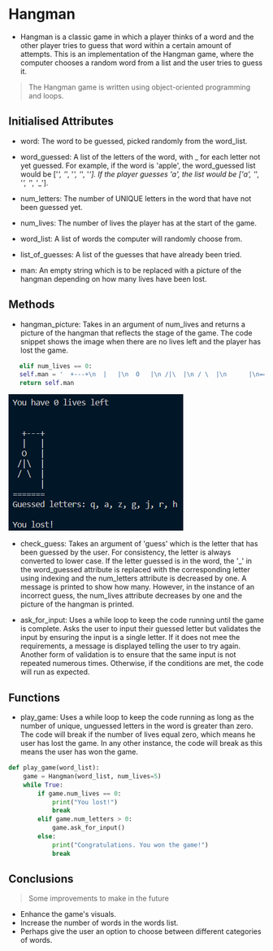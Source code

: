 # Hangman
    
- Hangman is a classic game in which a player thinks of a word and the other player tries to guess that word within a certain amount of attempts. This is an implementation of the Hangman game, where the computer chooses a random word from a list and the user tries to guess it. 

> The Hangman game is written using object-oriented programming and loops.

## Initialised Attributes

- word: The word to be guessed, picked randomly from the word_list.

- word_guessed: A list of the letters of the word, with _ for each letter not yet guessed. For example, if the word is 'apple', the word_guessed list would be ['_', '_', '_', '_', '_']. If the player guesses 'a', the list would be ['a', '_', '_', '_', '_'].

- num_letters: The number of UNIQUE letters in the word that have not been guessed yet.

- num_lives: The number of lives the player has at the start of the game.

- word_list: A list of words the computer will randomly choose from.

- list_of_guesses: A list of the guesses that have already been tried.

- man: An empty string which is to be replaced with a picture of the hangman depending on how many lives have been lost.

## Methods

- hangman_picture: Takes in an argument of num_lives and returns a picture of the hangman that reflects the stage of the game. The code snippet shows the image when there are no lives left and the player has lost the game.

```python
   elif num_lives == 0:
   self.man = '  +---+\n  |   |\n  O   |\n /|\  |\n / \  |\n      |\n======='
   return self.man
```

![My Image](hangman.PNG)

- check_guess: Takes an argument of 'guess' which is the letter that has been guessed by the user. For consistency, the letter is always converted to lower case. If the letter guessed is in the word, the '_' in the word_guessed attribute is replaced with the corresponding letter using indexing and the num_letters attribute is decreased by one. A message is printed to show how many. However, in the instance of an incorrect guess, the num_lives attribute decreases by one and the picture of the hangman is printed.

- ask_for_input: Uses a while loop to keep the code running until the game is complete. Asks the user to input their guessed letter but validates the input by ensuring the input is a single letter. If it does not mee the requirements, a message is displayed telling the user to try again. Another form of validation is to ensure that the same input is not repeated numerous times. Otherwise, if the conditions are met, the code will run as expected.

## Functions

- play_game: Uses a while loop to keep the code running as long as the number of unique, unguessed letters in the word is greater than zero. The code will break if the number of lives equal zero, which means he user has lost the game. In any other instance, the code will break as this means the user has won the game.

```python
def play_game(word_list):
    game = Hangman(word_list, num_lives=5)
    while True:
        if game.num_lives == 0:
            print("You lost!")
            break
        elif game.num_letters > 0:
            game.ask_for_input()
        else:
            print("Congratulations. You won the game!")
            break
```

## Conclusions

> Some improvements to make in the future

- Enhance the game's visuals.
- Increase the number of words in the words list.
- Perhaps give the user an option to choose between different categories of words.